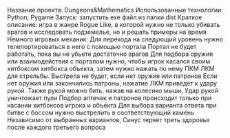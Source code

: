 Название проекта: Dungeons&Mathematics
Использованные технологии: Python, Pygame
Запуск: запустить exe файл из папки dist
Краткое описание: 
игра в жанре Rogue Like, в которой нужно не только убивать врагов и исследовать подземелье, но и решать примеры на время
Немного игровых механик:
Для перехода на следующий уровень нужно телепортироваться в него с помощью портала
Портал не будет работать, пока вы не убьете достаточно врагов
Для подбора оружия или взаимодействия с порталом нужно, чтобы игрок касался своим хитбоксом хитбокса объекта, затем нужно нажать по нему ПКМ
ЛКМ для стрельбы. Выстрела не будет, если нет оружия или патронов
Если нет оружия или закончились патроны, нажатие ЛКМ приведет к удару рукой. Также рукой можно бить, нажав на колесико мыши, Удар рукой уничтожает пули
Подбор аптечек и патронов происходит только при касании хитбоксов игрока и объекта
Для выбора варианта ответа при битве с боссом нужно выстрелить в соответствующий камень
Независимо от выбранных вариантов, Синус теряет треть здоровья после каждого третьего вопроса
